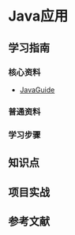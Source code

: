 # Java应用

## 学习指南

### 核心资料

* [JavaGuide](https://github.com/Snailclimb/JavaGuide)

### 普通资料

### 学习步骤

## 知识点

## 项目实战

## 参考文献
